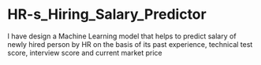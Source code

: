 # HR-s_Hiring_Salary_Predictor
I have design a Machine Learning model that helps to predict salary of newly hired person by HR on the basis of  its past experience, technical test  score, interview score and current market price 
